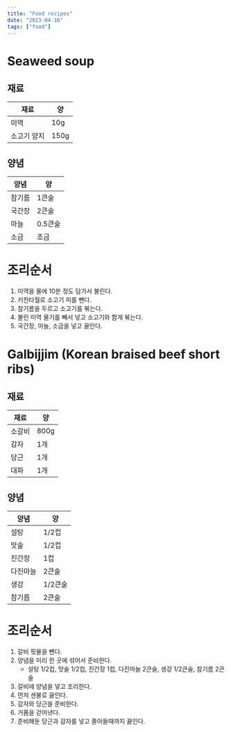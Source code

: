 ```yaml
---
title: "Food recipes"
date: "2023-04-16"
tags: ["food"]
---
```


# Seaweed soup

## 재료

|재료       |양  |
|-----------|----|
|미역       |10g |
|소고기 양지|150g|

## 양념

|양념    |양     |
|--------|-------|
|참기름  |1큰술  |
|국간장  |2큰술  |
|마늘    |0.5큰술|
|소금    |조금   |

# 조리순서

1. 미역을 물에 10분 정도 담가서 불린다.
2. 키친타월로 소고기 피를 뺀다.
3. 참기름을 두르고 소고기를 볶는다.
4. 불린 미역 물기를 빼서 넣고 소고기와 함게 볶는다.
5. 국간장, 마늘, 소금을 넣고 끓인다.

# Galbijjim (Korean braised beef short ribs)

## 재료

|재료  |양  |
|------|----|
|소갈비|800g|
|감자  |1개 |
|당근  |1개 |
|대파  |1개 |

## 양념

|양념    |양     |
|--------|-------|
|설탕    |1/2컵  |
|맛술    |1/2컵  |
|진간장  |1컵    |
|다진마늘|2큰술  |
|생강    |1/2큰술|
|참기름  |2큰술  |

# 조리순서

1. 갈비 핏물을 뺀다.
2. 양념을 미리 한 곳에 섞어서 준비한다.
    - 설탕 1/2컵, 맛술 1/2컵, 진간장 1컵, 다진마늘 2큰술, 생강 1/2큰술, 참기름 2큰술
3. 갈비에 양념을 넣고 조리한다.
4. 먼저 센불로 끓인다.
5. 감자와 당근을 준비한다.
6. 거품을 걷어낸다.
7. 준비해둔 당근과 감자를 넣고 졸아들때까지 끓인다.
